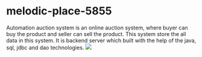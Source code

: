 # melodic-place-5855
Automation auction system is an online auction system, where buyer can buy the product and seller can sell the product. This system store the all data in this system. It is backend server which built with the help of the java, sql, jdbc and dao technologies.
<img style="background-color:white;;" src="https://affko.com/wp-content/uploads/2020/01/auction-king-affiliate-logo.png"/>
